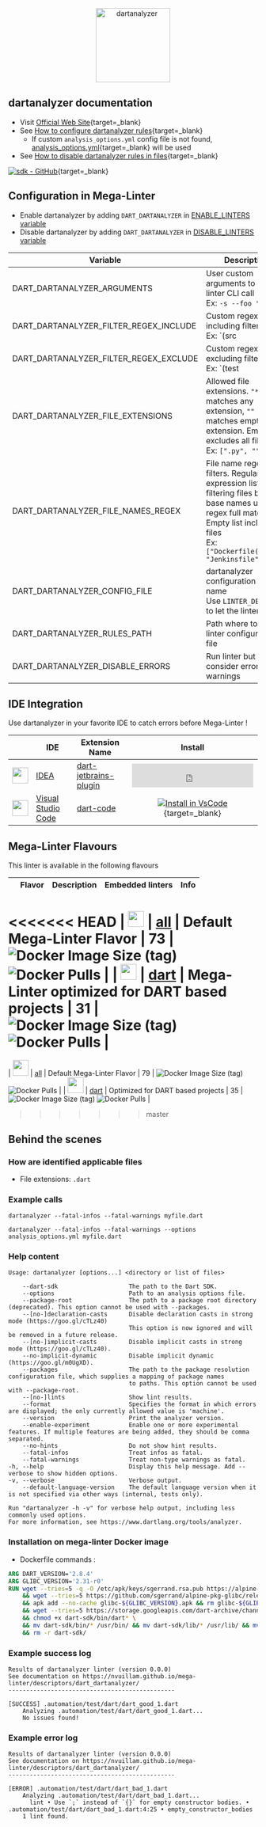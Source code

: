 <!-- markdownlint-disable MD033 MD041 -->
<!-- Generated by .automation/build.py, please do not update manually -->

<div align="center">
  <a href="https://github.com/dart-lang/sdk/tree/master/pkg/analyzer_cli#readme" target="blank" title="Visit linter Web Site">
    <img src="https://manifesto.co.uk/wp-content/uploads/2014/08/dart-logo.png" alt="dartanalyzer" height="150px" class="megalinter-banner">
  </a>
</div>

## dartanalyzer documentation

- Visit [Official Web Site](https://github.com/dart-lang/sdk/tree/master/pkg/analyzer_cli#readme){target=_blank}
- See [How to configure dartanalyzer rules](https://dart.dev/guides/language/analysis-options#the-analysis-options-file){target=_blank}
  - If custom `analysis_options.yml` config file is not found, [analysis_options.yml](https://github.com/nvuillam/mega-linter/tree/master/TEMPLATES/analysis_options.yml){target=_blank} will be used
- See [How to disable dartanalyzer rules in files](https://dart.dev/guides/language/analysis-options#suppressing-rules-for-a-file){target=_blank}

[![sdk - GitHub](https://gh-card.dev/repos/dart-lang/sdk.svg?fullname=)](https://github.com/dart-lang/sdk){target=_blank}

## Configuration in Mega-Linter

- Enable dartanalyzer by adding `DART_DARTANALYZER` in [ENABLE_LINTERS variable](https://nvuillam.github.io/mega-linter/configuration/#activation-and-deactivation)
- Disable dartanalyzer by adding `DART_DARTANALYZER` in [DISABLE_LINTERS variable](https://nvuillam.github.io/mega-linter/configuration/#activation-and-deactivation)

| Variable | Description | Default value |
| ----------------- | -------------- | -------------- |
| DART_DARTANALYZER_ARGUMENTS | User custom arguments to add in linter CLI call<br/>Ex: `-s --foo "bar"` |  |
| DART_DARTANALYZER_FILTER_REGEX_INCLUDE | Custom regex including filter<br/>Ex: `(src|lib)` | Include every file |
| DART_DARTANALYZER_FILTER_REGEX_EXCLUDE | Custom regex excluding filter<br/>Ex: `(test|examples)` | Exclude no file |
| DART_DARTANALYZER_FILE_EXTENSIONS | Allowed file extensions. `"*"` matches any extension, `""` matches empty extension. Empty list excludes all files<br/>Ex: `[".py", ""]` | `[".dart"]` |
| DART_DARTANALYZER_FILE_NAMES_REGEX | File name regex filters. Regular expression list for filtering files by their base names using regex full match. Empty list includes all files<br/>Ex: `["Dockerfile(-.+)?", "Jenkinsfile"]` | Include every file |
| DART_DARTANALYZER_CONFIG_FILE | dartanalyzer configuration file name</br>Use `LINTER_DEFAULT` to let the linter find it | `analysis_options.yml` |
| DART_DARTANALYZER_RULES_PATH | Path where to find linter configuration file | Workspace folder, then Mega-Linter default rules |
| DART_DARTANALYZER_DISABLE_ERRORS | Run linter but consider errors as warnings | `false` |

## IDE Integration

Use dartanalyzer in your favorite IDE to catch errors before Mega-Linter !

| <!-- --> | IDE | Extension Name | Install |
| :--: | ----------------- | -------------- | :------: |
| <img src="https://github.com/nvuillam/mega-linter/raw/master/docs/assets/icons/idea.ico" alt="" height="32px" class="megalinter-icon"></a> | [IDEA](https://www.jetbrains.com/products.html#type=ide) | [dart-jetbrains-plugin](https://plugins.jetbrains.com/plugin/6351-dart) | <iframe frameborder="none" width="245px" height="48px" src="https://plugins.jetbrains.com/embeddable/install/6351"></iframe> |
| <img src="https://github.com/nvuillam/mega-linter/raw/master/docs/assets/icons/vscode.ico" alt="" height="32px" class="megalinter-icon"></a> | [Visual Studio Code](https://code.visualstudio.com/) | [dart-code](https://marketplace.visualstudio.com/items?itemName=Dart-Code.dart-code) | [![Install in VsCode](https://github.com/nvuillam/mega-linter/raw/master/docs/assets/images/btn_install_vscode.png)](vscode:extension/Dart-Code.dart-code){target=_blank} |

## Mega-Linter Flavours

This linter is available in the following flavours

| <!-- --> | Flavor | Description | Embedded linters | Info |
| :------: | :----- | :---------- | :--------------: | ---: |
<<<<<<< HEAD
| <img src="https://github.com/nvuillam/mega-linter/raw/master/docs/assets/images/mega-linter-square.png" alt="" height="32px" class="megalinter-icon"></a> | [all](https://nvuillam.github.io/mega-linter/supported-linters/) | Default Mega-Linter Flavor | 73 | ![Docker Image Size (tag)](https://img.shields.io/docker/image-size/nvuillam/mega-linter/v4) ![Docker Pulls](https://img.shields.io/docker/pulls/nvuillam/mega-linter) |
| <img src="https://github.com/nvuillam/mega-linter/raw/master/docs/assets/icons/dart.ico" alt="" height="32px" class="megalinter-icon"></a> | [dart](https://nvuillam.github.io/mega-linter/flavors/dart/) | Mega-Linter optimized for DART based projects | 31 | ![Docker Image Size (tag)](https://img.shields.io/docker/image-size/nvuillam/mega-linter-dart/v4) ![Docker Pulls](https://img.shields.io/docker/pulls/nvuillam/mega-linter-dart) |
=======
| <img src="https://github.com/nvuillam/mega-linter/raw/master/docs/assets/images/mega-linter-square.png" alt="" height="32px" class="megalinter-icon"></a> | [all](https://nvuillam.github.io/mega-linter/supported-linters/) | Default Mega-Linter Flavor | 79 | ![Docker Image Size (tag)](https://img.shields.io/docker/image-size/nvuillam/mega-linter/v4) ![Docker Pulls](https://img.shields.io/docker/pulls/nvuillam/mega-linter) |
| <img src="https://github.com/nvuillam/mega-linter/raw/master/docs/assets/icons/dart.ico" alt="" height="32px" class="megalinter-icon"></a> | [dart](https://nvuillam.github.io/mega-linter/flavors/dart/) | Optimized for DART based projects | 35 | ![Docker Image Size (tag)](https://img.shields.io/docker/image-size/nvuillam/mega-linter-dart/v4) ![Docker Pulls](https://img.shields.io/docker/pulls/nvuillam/mega-linter-dart) |
>>>>>>> master

## Behind the scenes

### How are identified applicable files

- File extensions: `.dart`

<!-- markdownlint-disable -->
<!-- /* cSpell:disable */ -->

### Example calls

```shell
dartanalyzer --fatal-infos --fatal-warnings myfile.dart
```

```shell
dartanalyzer --fatal-infos --fatal-warnings --options analysis_options.yml myfile.dart
```


### Help content

```shell
Usage: dartanalyzer [options...] <directory or list of files>

    --dart-sdk                    The path to the Dart SDK.
    --options                     Path to an analysis options file.
    --package-root                The path to a package root directory (deprecated). This option cannot be used with --packages.
    --[no-]declaration-casts      Disable declaration casts in strong mode (https://goo.gl/cTLz40)
                                  This option is now ignored and will be removed in a future release.
    --[no-]implicit-casts         Disable implicit casts in strong mode (https://goo.gl/cTLz40).
    --no-implicit-dynamic         Disable implicit dynamic (https://goo.gl/m0UgXD).
    --packages                    The path to the package resolution configuration file, which supplies a mapping of package names
                                  to paths. This option cannot be used with --package-root.
    --[no-]lints                  Show lint results.
    --format                      Specifies the format in which errors are displayed; the only currently allowed value is 'machine'.
    --version                     Print the analyzer version.
    --enable-experiment           Enable one or more experimental features. If multiple features are being added, they should be comma separated.
    --no-hints                    Do not show hint results.
    --fatal-infos                 Treat infos as fatal.
    --fatal-warnings              Treat non-type warnings as fatal.
-h, --help                        Display this help message. Add --verbose to show hidden options.
-v, --verbose                     Verbose output.
    --default-language-version    The default language version when it is not specified via other ways (internal, tests only).

Run "dartanalyzer -h -v" for verbose help output, including less commonly used options.
For more information, see https://www.dartlang.org/tools/analyzer.

```

### Installation on mega-linter Docker image

- Dockerfile commands :
```dockerfile
ARG DART_VERSION='2.8.4'
ARG GLIBC_VERSION='2.31-r0'
RUN wget --tries=5 -q -O /etc/apk/keys/sgerrand.rsa.pub https://alpine-pkgs.sgerrand.com/sgerrand.rsa.pub \
    && wget --tries=5 https://github.com/sgerrand/alpine-pkg-glibc/releases/download/${GLIBC_VERSION}/glibc-${GLIBC_VERSION}.apk \
    && apk add --no-cache glibc-${GLIBC_VERSION}.apk && rm glibc-${GLIBC_VERSION}.apk \
    && wget --tries=5 https://storage.googleapis.com/dart-archive/channels/stable/release/${DART_VERSION}/sdk/dartsdk-linux-x64-release.zip -O - -q | unzip -q - \
    && chmod +x dart-sdk/bin/dart* \
    && mv dart-sdk/bin/* /usr/bin/ && mv dart-sdk/lib/* /usr/lib/ && mv dart-sdk/include/* /usr/include/ \
    && rm -r dart-sdk/

```


### Example success log

```shell
Results of dartanalyzer linter (version 0.0.0)
See documentation on https://nvuillam.github.io/mega-linter/descriptors/dart_dartanalyzer/
-----------------------------------------------

[SUCCESS] .automation/test/dart/dart_good_1.dart
    Analyzing .automation/test/dart/dart_good_1.dart...
    No issues found!

```

### Example error log

```shell
Results of dartanalyzer linter (version 0.0.0)
See documentation on https://nvuillam.github.io/mega-linter/descriptors/dart_dartanalyzer/
-----------------------------------------------

[ERROR] .automation/test/dart/dart_bad_1.dart
    Analyzing .automation/test/dart/dart_bad_1.dart...
      lint • Use `;` instead of `{}` for empty constructor bodies. • .automation/test/dart/dart_bad_1.dart:4:25 • empty_constructor_bodies
    1 lint found.

```

